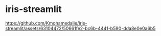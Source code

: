 # iris-streamlit



https://github.com/Kmohamedalie/iris-streamlit/assets/63104472/50661fe2-bc6b-4441-b590-dda8e0e0a6b5


